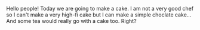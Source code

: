 Hello people! 
Today we are going to make a cake. I am not a very good chef so I can't make a very high-fi cake but I can make a simple choclate cake...
And some tea would really go with a cake too. Right?